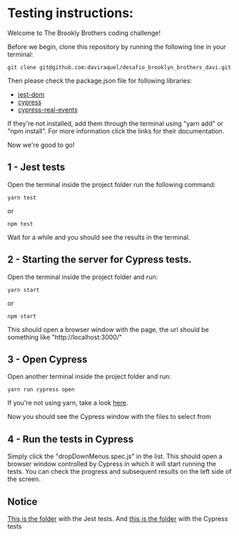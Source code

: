 <h1>Testing instructions:</h1>

Welcome to The Brookly Brothers coding challenge!

Before we begin, clone this repository by running the following line in your terminal:

```
git clone git@github.com:daviraquel/desafio_brooklyn_brothers_davi.git
```

Then please check the package.json file for following libraries:

- [jest-dom](https://github.com/testing-library/jest-dom)
- [cypress](https://docs.cypress.io/guides/getting-started/installing-cypress)
- [cypress-real-events](https://github.com/dmtrKovalenko/cypress-real-events)

If they're not installed, add them through the terminal using "yarn add" or "npm install". For more information click the links for their documentation.

Now we're good to go!

## 1 - Jest tests

Open the terminal inside the project folder run the following command:

```
yarn test
```

or

```
npm test
```

Wait for a while and you should see the results in the terminal.

## 2 - Starting the server for Cypress tests.

Open the terminal inside the project folder and run:

```
yarn start
```

or

```
npm start
```

This should open a browser window with the page, the url should be something like "http://localhost:3000/"

## 3 - Open Cypress

Open another terminal inside the project folder and run:

```
yarn run cypress open
```

If you're not using yarn, take a look [here](https://docs.cypress.io/guides/getting-started/installing-cypress#Opening-Cypress).

Now you should see the Cypress window with the files to select from

## 4 - Run the tests in Cypress

Simply click the "dropDownMenus.spec.js" in the list. This should open a browser window controlled by Cypress in which it will start running the tests. You can check the progress and subsequent results on the left side of the screen.

## Notice

[This is the folder](https://github.com/daviraquel/desafio_brooklyn_brothers_davi/tree/main/src/__tests__/components) with the Jest tests.
And [this is the folder](https://github.com/daviraquel/desafio_brooklyn_brothers_davi/tree/main/cypress/integration) with the Cypress tests
